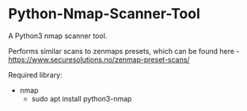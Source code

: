 # Python-Nmap-Scanner-Tool
A Python3 nmap scanner tool.

Performs similar scans to zenmaps presets, which can be found here - https://www.securesolutions.no/zenmap-preset-scans/

Required library:
- nmap 
    - sudo apt install python3-nmap
